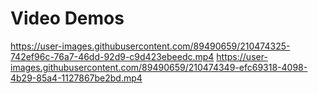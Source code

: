 # Video Demos
https://user-images.githubusercontent.com/89490659/210474325-742ef96c-76a7-46dd-92d9-c9d423ebeedc.mp4
https://user-images.githubusercontent.com/89490659/210474349-efc69318-4098-4b29-85a4-1127867be2bd.mp4
